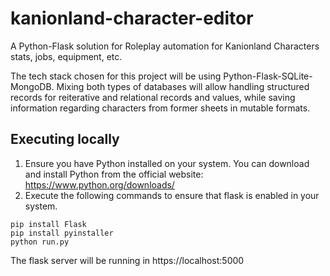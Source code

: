 # kanionland-character-editor
A Python-Flask solution for Roleplay automation for Kanionland Characters stats, jobs, equipment, etc.

The tech stack chosen for this project will be using Python-Flask-SQLite-MongoDB. Mixing both types of databases will allow handling structured records for reiterative and relational records and values, while saving information regarding characters from former sheets in mutable formats.

## Executing locally
1. Ensure you have Python installed on your system. You can download and install Python from the official website: https://www.python.org/downloads/
2. Execute the following commands to ensure that flask is enabled in your system.
```
pip install Flask
pip install pyinstaller
python run.py
```
The flask server will be running in https://localhost:5000
